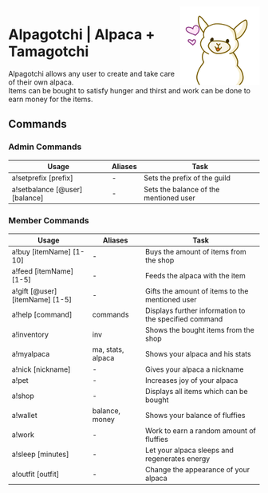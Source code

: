 <img align="right" src="src/main/resources/avatar.png" alt="Avatar"/>

# Alpagotchi | Alpaca + Tamagotchi

Alpagotchi allows any user to create and take care of their own alpaca.  \
Items can be bought to satisfy hunger and thirst and work can be done to earn money for the items.

## Commands

### Admin Commands

| Usage        | Aliases        | Task           | 
| -------------| ---------------| ---------------| 
| a!setprefix [prefix] | - | Sets the prefix of the guild |
| a!setbalance [@user] [balance] | - | Sets the balance of the mentioned user |

### Member Commands

| Usage        | Aliases        | Task           | 
| -------------| ---------------| ---------------| 
| a!buy [itemName] [1-10] | - | Buys the amount of items from the shop |
| a!feed [itemName] [1-5] | - | Feeds the alpaca with the item |
| a!gift [@user] [itemName] [1-5] | - | Gifts the amount of items to the mentioned user |
| a!help [command] | commands | Displays further information to the specified command |
| a!inventory | inv | Shows the bought items from the shop |
| a!myalpaca | ma, stats, alpaca | Shows your alpaca and his stats |
| a!nick [nickname] | - | Gives your alpaca a nickname |
| a!pet | - | Increases joy of your alpaca |
| a!shop | - | Displays all items which can be bought |
| a!wallet | balance, money | Shows your balance of fluffies |
| a!work | - | Work to earn a random amount of fluffies |
| a!sleep [minutes] | - | Let your alpaca sleeps  and regenerates energy |
| a!outfit [outfit] | - | Change the appearance of your alpaca |
